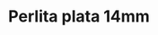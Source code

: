 ---
title: Perlita plata 14mm
date: 
draft: false

# descripcion
description : Perla de plata

materials: Plata 925

color: Plateado

dimensions: 14mm diam

code: 01-20-0502

type: "Aros"

categories: []

# Images
# first image will be shown in the product page
images:
  # - image: "images/path_to_image"
  # La ubicacion de las imagenes es imagenes/Aros/Aros.Solo Plata/01-20-0502-perlita-plata-14mm
  - image: "./images/aros/solo_plata/01-20-0502_a.JPG"
  - image: "./images/aros/solo_plata/01-20-0502_b.JPG"
---